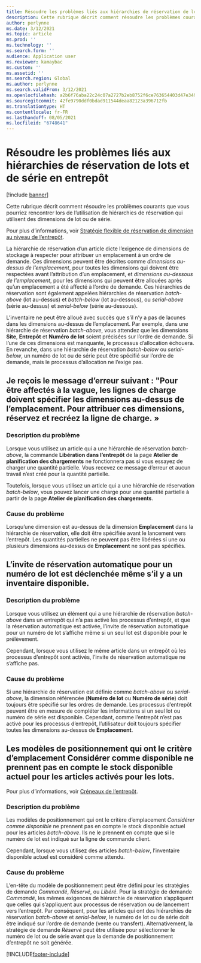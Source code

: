 ```yaml
---
title: Résoudre les problèmes liés aux hiérarchies de réservation de lots et de série en entrepôt
description: Cette rubrique décrit comment résoudre les problèmes courants que vous pourriez rencontrer lors de l’utilisation de hiérarchies de réservation qui utilisent des dimensions de lot ou de série.
author: perlynne
ms.date: 3/12/2021
ms.topic: article
ms.prod: ''
ms.technology: ''
ms.search.form: ''
audience: Application user
ms.reviewer: kamaybac
ms.custom: ''
ms.assetid: ''
ms.search.region: Global
ms.author: perlynne
ms.search.validFrom: 3/12/2021
ms.openlocfilehash: a2b6f76aba22c24c07a2727b2eb8752f6ce763654403d47e34932a21a776dccb
ms.sourcegitcommit: 42fe9790ddf0bdad911544deaa82123a396712fb
ms.translationtype: HT
ms.contentlocale: fr-FR
ms.lasthandoff: 08/05/2021
ms.locfileid: "6748641"
---
```

# <a name="troubleshoot-warehouse-batch-and-serial-reservation-hierarchies"></a>Résoudre les problèmes liés aux hiérarchies de réservation de lots et de série en entrepôt

[!include [banner](../includes/banner.md)]

Cette rubrique décrit comment résoudre les problèmes courants que vous pourriez rencontrer lors de l’utilisation de hiérarchies de réservation qui utilisent des dimensions de lot ou de série.

Pour plus d’informations, voir [Stratégie flexible de réservation de dimension au niveau de l’entrepôt](flexible-warehouse-level-dimension-reservation.md).

La hiérarchie de réservation d’un article dicte l’exigence de dimensions de stockage à respecter pour attribuer un emplacement à un ordre de demande. Ces dimensions peuvent être décrites comme *dimensions au-dessus de l’emplacement*, pour toutes les dimensions qui doivent être respectées avant l’attribution d’un emplacement, et *dimensions au-dessous de l’emplacement*, pour les dimensions qui peuvent être allouées après qu’un emplacement a été affecté à l’ordre de demande. Ces hiérarchies de réservation sont également appelées hiérarchies de réservation *batch-above* (lot au-dessus) et *batch-below* (lot au-dessous), ou *serial-above* (série au-dessus) et *serial-below* (série au-dessous).

L’inventaire ne peut être alloué avec succès que s’il n’y a pas de lacunes dans les dimensions au-dessus de l’emplacement. Par exemple, dans une hiérarchie de réservation *batch-above*, vous attendez que les dimensions **Site**, **Entrepôt** et **Numéro de lot** soient précisées sur l’ordre de demande. Si l’une de ces dimensions est manquante, le processus d’allocation échouera. En revanche, dans une hiérarchie de réservation *batch-below* ou *serial-below*, un numéro de lot ou de série peut être spécifié sur l’ordre de demande, mais le processus d’allocation ne l’exige pas.

## <a name="i-receive-the-following-error-message-to-be-assigned-to-wave-load-lines-must-specify-the-dimensions-above-the-location-to-assign-these-dimensions-reserve-and-recreate-the-load-line"></a>Je reçois le message d’erreur suivant : "Pour être affectés à la vague, les lignes de charge doivent spécifier les dimensions au-dessus de l’emplacement. Pour attribuer ces dimensions, réservez et recréez la ligne de charge. »

### <a name="issue-description"></a>Description du problème

Lorsque vous utilisez un article qui a une hiérarchie de réservation *batch-above*, la commande **Libération dans l’entrepôt** de la page **Atelier de planification des chargements** ne fonctionnera pas si vous essayez de charger une quantité partielle. Vous recevez ce message d’erreur et aucun travail n’est créé pour la quantité partielle.

Toutefois, lorsque vous utilisez un article qui a une hiérarchie de réservation *batch-below*, vous pouvez lancer une charge pour une quantité partielle à partir de la page **Atelier de planification des chargements**.

### <a name="issue-cause"></a>Cause du problème

Lorsqu’une dimension est au-dessus de la dimension **Emplacement** dans la hiérarchie de réservation, elle doit être spécifiée avant le lancement vers l’entrepôt. Les quantités partielles ne peuvent pas être libérées si une ou plusieurs dimensions au-dessus de **Emplacement** ne sont pas spécifiés.

## <a name="the-auto-reservation-prompt-for-a-batch-number-is-triggered-even-though-there-is-available-inventory"></a>L’invite de réservation automatique pour un numéro de lot est déclenchée même s’il y a un inventaire disponible.

### <a name="issue-description"></a>Description du problème

Lorsque vous utilisez un élément qui a une hiérarchie de réservation *batch-above* dans un entrepôt qui n’a pas activé les processus d’entrepôt, et que la réservation automatique est activée, l’invite de réservation automatique pour un numéro de lot s’affiche même si un seul lot est disponible pour le prélèvement.

Cependant, lorsque vous utilisez le même article dans un entrepôt où les processus d’entrepôt sont activés, l’invite de réservation automatique ne s’affiche pas.

### <a name="issue-cause"></a>Cause du problème

Si une hiérarchie de réservation est définie comme *batch-above* ou *serial-above*, la dimension référencée (**Numéro de lot** ou **Numéro de série**) doit toujours être spécifié sur les ordres de demande. Les processus d’entrepôt peuvent être en mesure de compléter les informations si un seul lot ou numéro de série est disponible. Cependant, comme l’entrepôt n’est pas activé pour les processus d’entrepôt, l’utilisateur doit toujours spécifier toutes les dimensions au-dessus de **Emplacement**.

## <a name="slotting-templates-that-have-the-consider-on-hand-slot-criterion-dont-consider-current-on-hand-inventory-for-batch-enabled-items"></a>Les modèles de positionnement qui ont le critère d’emplacement Considérer comme disponible ne prennent pas en compte le stock disponible actuel pour les articles activés pour les lots.

Pour plus d’informations, voir [Créneaux de l’entrepôt](warehouse-slotting.md).

### <a name="issue-description"></a>Description du problème

Les modèles de positionnement qui ont le critère d’emplacement *Considérer comme disponible* ne prennent pas en compte le stock disponible actuel pour les articles *batch-above*. Ils ne le prennent en compte que si le numéro de lot est indiqué sur la ligne de commande client.

Cependant, lorsque vous utilisez des articles *batch-below*, l’inventaire disponible actuel est considéré comme attendu.

### <a name="issue-cause"></a>Cause du problème

L’en-tête du modèle de positionnement peut être défini pour les stratégies de demande *Commandé*, *Réservé*, ou *Libéré*. Pour la stratégie de demande *Commandé*, les mêmes exigences de hiérarchie de réservation s’appliquent que celles qui s’appliquent aux processus de réservation ou de lancement vers l’entrepôt. Par conséquent, pour les articles qui ont des hiérarchies de réservation *batch-above* et *serial-below*, le numéro de lot ou de série doit être indiqué sur l’ordre de demande (vente ou transfert). Alternativement, la stratégie de demande *Réservé* peut être utilisée pour sélectionner le numéro de lot ou de série avant que la demande de positionnement d’entrepôt ne soit générée.

[!INCLUDE[footer-include](../../includes/footer-banner.md)]
